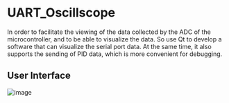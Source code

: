 # UART_Oscillscope



In order to facilitate the viewing of the data collected by the ADC of the microcontroller, and to be able to visualize the data. So use Qt to develop a software that can visualize the serial port data. At the same time, it also supports the sending of PID data, which is more convenient for debugging.



## User Interface

![image](https://github.com/Chaos-Observer/UART_Oscillscope/assets/49436314/38122d7d-2d0a-43ba-a0ba-74b2f28519bb)
